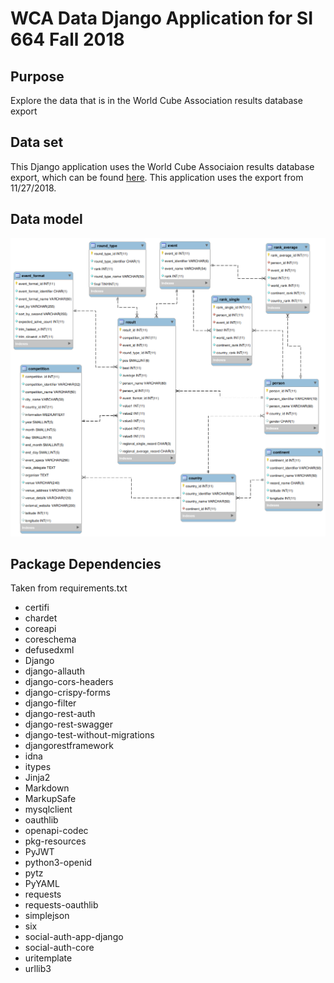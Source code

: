 # WCA Data Django Application for SI 664 Fall 2018


## Purpose
Explore the data that is in the World Cube Association results database export

## Data set
This Django application uses the World Cube Associaion results database export, which can be found  [here](https://www.worldcubeassociation.org/results/misc/export.html). This application uses the export from 11/27/2018.

## Data model
<img src="./static/img/database model.png" alt="WCA database model">

## Package Dependencies
Taken from requirements.txt

* certifi
* chardet
* coreapi
* coreschema
* defusedxml
* Django
* django-allauth
* django-cors-headers
* django-crispy-forms
* django-filter
* django-rest-auth
* django-rest-swagger
* django-test-without-migrations
* djangorestframework
* idna
* itypes
* Jinja2
* Markdown
* MarkupSafe
* mysqlclient
* oauthlib
* openapi-codec
* pkg-resources
* PyJWT
* python3-openid
* pytz
* PyYAML
* requests
* requests-oauthlib
* simplejson
* six
* social-auth-app-django
* social-auth-core
* uritemplate
* urllib3



